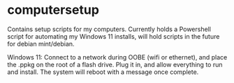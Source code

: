 # computersetup
Contains setup scripts for my computers. Currently holds a Powershell script for automating my Windows 11 installs, will hold scripts in the future for debian mint/debian.

Windows 11:
Connect to a network during OOBE (wifi or ethernet), and place the .ppkg on the root of a flash drive. Plug it in, and allow everything to run and install. The system will reboot with a message once complete.
